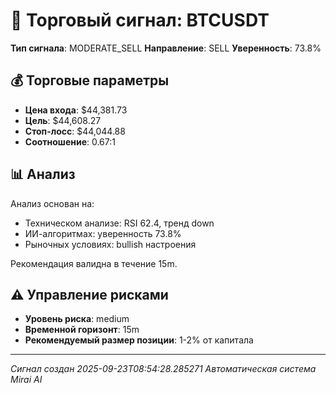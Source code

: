 
# 🎯 Торговый сигнал: BTCUSDT

**Тип сигнала**: MODERATE_SELL
**Направление**: SELL
**Уверенность**: 73.8%

## 💰 Торговые параметры
- **Цена входа**: $44,381.73
- **Цель**: $44,608.27
- **Стоп-лосс**: $44,044.88
- **Соотношение**: 0.67:1

## 📊 Анализ

Анализ основан на:
- Техническом анализе: RSI 62.4, тренд down
- ИИ-алгоритмах: уверенность 73.8%
- Рыночных условиях: bullish настроения

Рекомендация валидна в течение 15m.
        

## ⚠️ Управление рисками
- **Уровень риска**: medium
- **Временной горизонт**: 15m
- **Рекомендуемый размер позиции**: 1-2% от капитала

---
*Сигнал создан 2025-09-23T08:54:28.285271*
*Автоматическая система Mirai AI*
        
